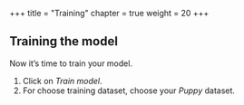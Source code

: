 +++
title = "Training"
chapter = true
weight = 20
+++

## Training the model

Now it’s time to train your model.

1. Click on *Train model*.
2. For choose training dataset, choose your *Puppy* dataset.
